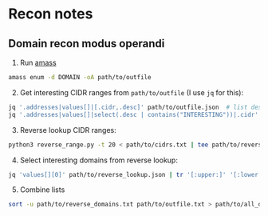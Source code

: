 # Recon notes
## Domain recon modus operandi
1. Run [amass](https://github.com/OWASP/Amass)
```bash
amass enum -d DOMAIN -oA path/to/outfile
```
2. Get interesting CIDR ranges from `path/to/outfile` (I use `jq` for this):
```bash
jq '.addresses|values[]|[.cidr,.desc]' path/to/outfile.json  # list descriptions
jq '.addresses|values[]|select(.desc | contains("INTERESTING"))|.cidr' path/to/outfile.json | sort -u | tr -d '"' | tee path/to/cidrs.txt
```
3. Reverse lookup CIDR ranges:
```bash
python3 reverse_range.py -t 20 < path/to/cidrs.txt | tee path/to/reverse_lookup.json
```
4. Select interesting domains from reverse lookup:
```bash
jq 'values[][0]' path/to/reverse_lookup.json | tr '[:upper:]' '[:lower:]' | tr -d '"' | tee path/to/reverse_domains.txt
```
5. Combine lists
```bash
sort -u path/to/reverse_domains.txt path/to/outfile.txt > path/to/all_domains.txt
```
